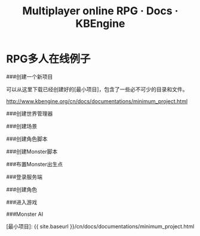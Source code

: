 ﻿---
layout: docs_cn
title: Multiplayer online RPG · Docs · KBEngine
tab: docs
docsitem: documentation-gameexample2
---

RPG多人在线例子
====================

###创建一个新项目

可以从这里下载已经创建好的[最小项目]，包含了一些必不可少的目录和文件。 

http://www.kbengine.org/cn/docs/documentations/minimum_project.html



###创建世界管理器


###创建场景


###创建角色脚本


###创建Monster脚本


###布置Monster出生点


###登录服务端


###创建角色


###进入游戏


###Monster AI




[最小项目]: {{ site.baseurl }}/cn/docs/documentations/minimum_project.html



